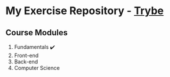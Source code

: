 # My Exercise Repository - <a href="https://www.betrybe.com/">Trybe</a>

<h2>Course Modules</h2>

<ol>
    <li>Fundamentals ✔️
    <li>Front-end  
    <li>Back-end
    <li>Computer Science
</ol>

